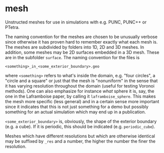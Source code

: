 # mesh
Unstructed meshes for use in simulations with e.g. PUNC, PUNC++ or PTetra.

The naming convention for the meshes are chosen to be unusually verbose since otherwise it has proven hard to remember exactly what each mesh is. The meshes are subdivided by folders into 1D, 2D and 3D meshes. In addition, some meshes may be 2D surfaces embedded in a 3D mesh. These are in the subfolder `surface`. The naming convention for the files is

```
<something>_in_<some_exterior_boundary>.geo
```
where `<something>` refers to what's inside the domain, e.g. "four circles", a "circle and a square" or just that the mesh is "nonuniform" in the sense that it has varying resolution throughout the domain (useful for testing Voronoi methods). One can also emphasize for instance _what_ sphere it is, say, the one in the Laframboise paper, by calling it `laframboise_sphere`. This makes the mesh more specific (less general) and in a certain sense more important since it indicates that this is not just something for a demo but possibly something for an actual simulation which may end up in a publication.

`<some_exterior_boundary>` is, obviously, the shape of the exterior boundary (e.g. a cube). If it is periodic, this should be indicated (e.g. `periodic_cube`).

Meshes which have different resolutions but which are otherwise identical may be suffixed by `_res` and a number, the higher the number the finer the resolution. 
